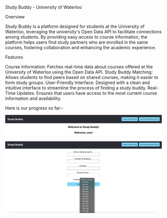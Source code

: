 Study Buddy - University of Waterloo

Overview

Study Buddy is a platform designed for students at the University of Waterloo, leveraging the university's Open Data API to facilitate connections among students. By providing easy access to course information, the platform helps users find study partners who are enrolled in the same courses, fostering collaboration and enhancing the academic experience.

Features

Course Information: Fetches real-time data about courses offered at the University of Waterloo using the Open Data API.
Study Buddy Matching: Allows students to find peers based on shared courses, making it easier to form study groups.
User-Friendly Interface: Designed with a clean and intuitive interface to streamline the process of finding a study buddy.
Real-Time Updates: Ensures that users have access to the most current course information and availability.

Here is our progress so far:-

![Alt text](home.png)



![courses](course.png)
